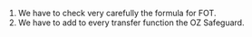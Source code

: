 1. We have to check very carefully the formula for FOT.
2. We have to add to every transfer function the OZ Safeguard.
